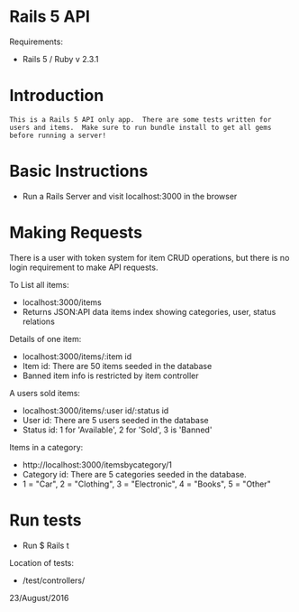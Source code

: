 # Rails 5 API
Requirements:

* Rails 5 / Ruby v 2.3.1

# Introduction

	This is a Rails 5 API only app.  There are some tests written for users and items.  Make sure to run bundle install to get all gems before running a server!


# Basic Instructions

* Run a Rails Server and visit localhost:3000 in the browser


# Making Requests

There is a user with token system for item CRUD operations, but there is no login requirement to make API requests.

To List all items:

* localhost:3000/items
* Returns JSON:API data items index showing categories, user, status relations

Details of one item:

* localhost:3000/items/:item id
* Item id: There are 50 items seeded in the database
* Banned item info is restricted by item controller

A users sold items:

* localhost:3000/items/:user id/:status id
* User id: There are 5 users seeded in the database
* Status id: 1 for 'Available', 2 for 'Sold', 3 is 'Banned'


Items in a category:

* http://localhost:3000/itemsbycategory/1
* Category id: There are 5 categories seeded in the database.
* 1 = "Car", 2 = "Clothing", 3 = "Electronic", 4 = "Books", 5 = "Other"


# Run tests

* Run $ Rails t


Location of tests:

* /test/controllers/


23/August/2016